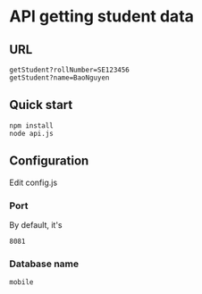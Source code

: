 # API getting student data

## URL
```
getStudent?rollNumber=SE123456
getStudent?name=BaoNguyen
```

## Quick start

```
npm install
node api.js
```

## Configuration
Edit config.js
### Port
By default, it's
```
8081
```
### Database name
```
mobile
```